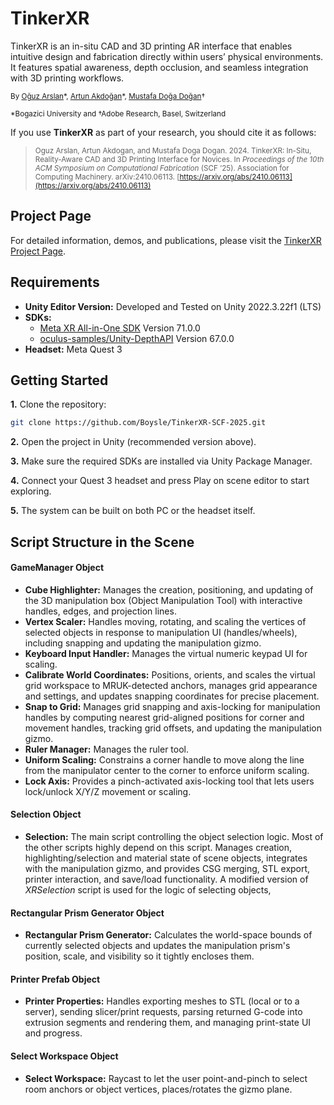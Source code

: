 # TinkerXR

TinkerXR is an in-situ CAD and 3D printing AR interface that enables intuitive design and fabrication directly within users’ physical environments. It features spatial awareness, depth occlusion, and seamless integration with 3D printing workflows.

<sub>By [Oğuz Arslan](https://boysle.github.io)\*, [Artun Akdoğan](https://www.linkedin.com/in/artun-akdogan)\*, [Mustafa Doğa Doğan](https://www.dogadogan.com/)†</sub>

<sup>*Bogazici University and †Adobe Research, Basel, Switzerland</sup>

If you use **TinkerXR** as part of your research, you should cite it as follows:

> <sup>Oguz Arslan, Artun Akdogan, and Mustafa Doga Dogan. 2024. TinkerXR: In-Situ, Reality-Aware CAD and 3D Printing Interface for Novices. In *Proceedings of the 10th ACM Symposium on Computational Fabrication* (SCF ’25). Association for Computing Machinery. arXiv:2410.06113. [https://arxiv.org/abs/2410.06113](https://arxiv.org/abs/2410.06113)</sup>


## Project Page  
For detailed information, demos, and publications, please visit the [TinkerXR Project Page](https://tinkerxr.github.io/).

## Requirements  

- **Unity Editor Version:** Developed and Tested on Unity 2022.3.22f1 (LTS)  
- **SDKs:**  
  - [Meta XR All-in-One SDK](https://assetstore.unity.com/packages/tools/integration/meta-xr-all-in-one-sdk-269657?srsltid=AfmBOoo1ugJVmazrUHjySaQsPGgE4YFyGf7LGkutBpcKmv-jX1KyImIo) Version 71.0.0
  - [oculus-samples/Unity-DepthAPI](https://github.com/oculus-samples/Unity-DepthAPI) Version 67.0.0
- **Headset:** Meta Quest 3

## Getting Started  

**1.** Clone the repository:
  ```bash
  git clone https://github.com/Boysle/TinkerXR-SCF-2025.git
  ```

**2.** Open the project in Unity (recommended version above).

**3.** Make sure the required SDKs are installed via Unity Package Manager.

**4.** Connect your Quest 3 headset and press Play on scene editor to start exploring.

**5.** The system can be built on both PC or the headset itself.

## Script Structure in the Scene

#### GameManager Object
- **Cube Highlighter:** Manages the creation, positioning, and updating of the 3D manipulation box (Object Manipulation Tool) with interactive handles, edges, and projection lines.
- **Vertex Scaler:** Handles moving, rotating, and scaling the vertices of selected objects in response to manipulation UI (handles/wheels), including snapping and updating the manipulation gizmo.
- **Keyboard Input Handler:** Manages the virtual numeric keypad UI for scaling.
- **Calibrate World Coordinates:** Positions, orients, and scales the virtual grid workspace to MRUK-detected anchors, manages grid appearance and settings, and updates snapping coordinates for precise placement.
- **Snap to Grid:** Manages grid snapping and axis-locking for manipulation handles by computing nearest grid-aligned positions for corner and movement handles, tracking grid offsets, and updating the manipulation gizmo.
- **Ruler Manager:** Manages the ruler tool.
- **Uniform Scaling:** Constrains a corner handle to move along the line from the manipulator center to the corner to enforce uniform scaling.
- **Lock Axis:** Provides a pinch-activated axis-locking tool that lets users lock/unlock X/Y/Z movement or scaling.

#### Selection Object
- **Selection:** The main script controlling the object selection logic. Most of the other scripts highly depend on this script. Manages creation, highlighting/selection and material state of scene objects, integrates with the manipulation gizmo, and provides CSG merging, STL export, printer interaction, and save/load functionality. A modified version of _XRSelection_ script is used for the logic of selecting objects, 

#### Rectangular Prism Generator Object
- **Rectangular Prism Generator:** Calculates the world-space bounds of currently selected objects and updates the manipulation prism's position, scale, and visibility so it tightly encloses them.

#### Printer Prefab Object
- **Printer Properties:** Handles exporting meshes to STL (local or to a server), sending slicer/print requests, parsing returned G-code into extrusion segments and rendering them, and managing print-state UI and progress.

#### Select Workspace Object
- **Select Workspace:** Raycast to let the user point-and-pinch to select room anchors or object vertices, places/rotates the gizmo plane.


